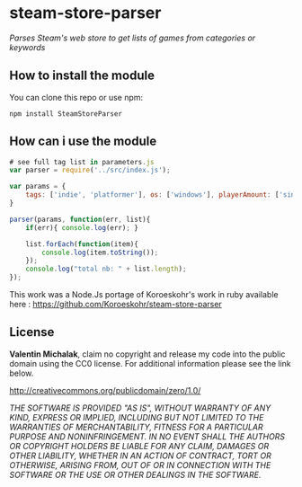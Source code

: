 # steam-store-parser
*Parses Steam's web store to get lists of games from categories or keywords*

How to install the module
-------------
You can clone this repo or use npm:

    npm install SteamStoreParser

How can i use the module
-------------

```javascript
# see full tag list in parameters.js
var parser = require('../src/index.js');

var params = {
	tags: ['indie', 'platformer'], os: ['windows'], playerAmount: ['singleplayer'], gamesOnly: true
}

parser(params, function(err, list){
	if(err){ console.log(err); }

	list.forEach(function(item){
		console.log(item.toString());
	});
	console.log("total nb: " + list.length);
});
```

This work was a Node.Js portage of Koroeskohr's work in ruby available here : https://github.com/Koroeskohr/steam-store-parser

License
-------------
**Valentin Michalak**, claim no copyright and release my code into the public domain using the CC0 license. For additional information please see the link below.

http://creativecommons.org/publicdomain/zero/1.0/

*THE SOFTWARE IS PROVIDED "AS IS", WITHOUT WARRANTY OF ANY KIND, EXPRESS OR IMPLIED, INCLUDING BUT NOT LIMITED TO THE WARRANTIES OF MERCHANTABILITY, FITNESS FOR A PARTICULAR PURPOSE AND NONINFRINGEMENT. IN NO EVENT SHALL THE AUTHORS OR COPYRIGHT HOLDERS BE LIABLE FOR ANY CLAIM, DAMAGES OR OTHER LIABILITY, WHETHER IN AN ACTION OF CONTRACT, TORT OR OTHERWISE, ARISING FROM, OUT OF OR IN CONNECTION WITH THE SOFTWARE OR THE USE OR OTHER DEALINGS IN THE SOFTWARE.*